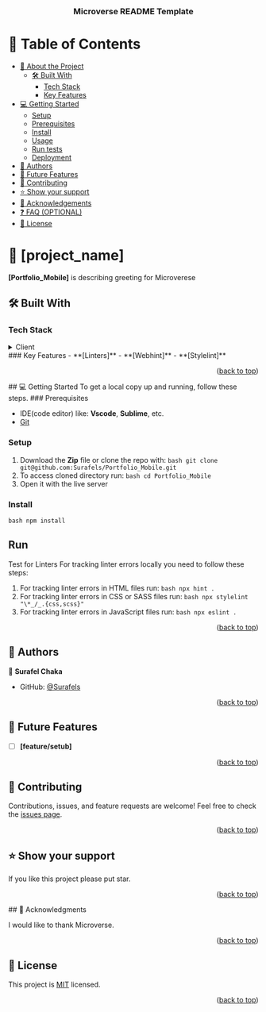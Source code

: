 <a name="readme-top"></a>
<div align="center">
  <br/>

  <h3><b>Microverse README Template</b></h3>

</div>

# 📗 Table of Contents

- [📖 About the Project](#about-project)
  - [🛠 Built With](#built-with)
    - [Tech Stack](#tech-stack)
    - [Key Features](#key-features)
- [💻 Getting Started](#getting-started)
  - [Setup](#setup)
  - [Prerequisites](#prerequisites)
  - [Install](#install)
  - [Usage](#usage)
  - [Run tests](#run-tests)
  - [Deployment](#deployment)
- [👥 Authors](#authors)
- [🔭 Future Features](#future-features)
- [🤝 Contributing](#contributing)
- [⭐️ Show your support](#support)
- [🙏 Acknowledgements](#acknowledgements)
- [❓ FAQ (OPTIONAL)](#faq)
- [📝 License](#license)
# 📖 [project_name] <a name="Mobile_Portfolio"></a>
**[Portfolio_Mobile]** is describing greeting for Microverese 

## 🛠 Built With <a name="built-with"></a>

### Tech Stack <a name="tech-stack"></a>
<details>
  <summary>Client</summary>
  <ul>
    <li><a href="https://reactjs.org/">React.js</a></li>
  </ul>
</details>
### Key Features <a name="key-features"></a>
- **[Linters]**
- **[Webhint]**
- **[Stylelint]**
<p align="right">(<a href="#readme-top">back to top</a>)</p>
## 💻 Getting Started <a name="getting-started"></a>
To get a local copy up and running, follow these steps.
### Prerequisites

- IDE(code editor) like: **Vscode**, **Sublime**, etc. 
- [Git](https://www.linode.com/docs/guides/how-to-install-git-on-linux-mac-and-windows/) 

### Setup 

1. Download the **Zip** file or clone the repo with:
```bash git clone git@github.com:Surafels/Portfolio_Mobile.git ``` 
2. To access cloned directory run: 
```bash cd Portfolio_Mobile ``` 
3. Open it with the live server 

### Install 

```bash npm install ``` 

## Run

Test for Linters For tracking linter errors locally you need to follow these steps: 
1. For tracking linter errors in HTML files run:
```bash npx hint . ``` 
2. For tracking linter errors in CSS or SASS files run:
```bash npx stylelint "\*_/_.{css,scss}" ``` 
3. For tracking linter errors in JavaScript files run:
```bash npx eslint . ``` 

<p align="right">(<a href="#readme-top">back to top</a>)</p>

## 👥 Authors <a name="authors"></a>

👤 **Surafel Chaka**
- GitHub: [@Surafels](https://github.com/Surafels)

<p align="right">(<a href="#readme-top">back to top</a>)</p>

## 🔭 Future Features <a name="future-features"></a>
- [ ] **[feature/setub]**
<p align="right">(<a href="#readme-top">back to top</a>)</p>

## 🤝 Contributing <a name="contributing"></a>

Contributions, issues, and feature requests are welcome!
Feel free to check the [issues page](https://github.com/Surafels/Portfolio_Mobile/issues).

<p align="right">(<a href="#readme-top">back to top</a>)</p>

## ⭐️ Show your support <a name="support"></a>

If you like this project please put star.

<p align="right">(<a href="#readme-top">back to top</a>)</p>
## 🙏 Acknowledgments <a name="acknowledgements"></a>

I would like to thank Microverse.

<p align="right">(<a href="#readme-top">back to top</a>)</p>

## 📝 License <a name="license"></a>

This project is [MIT](./MIT.md) licensed.
<p align="right">(<a href="#readme-top">back to top</a>)</p>